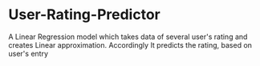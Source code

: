 # User-Rating-Predictor
A Linear Regression model which takes data of several user's rating and creates Linear approximation. Accordingly It predicts the rating, based on user's entry   
